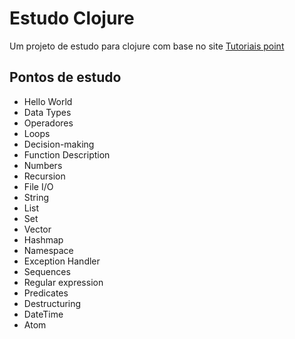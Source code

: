 # Estudo Clojure

Um projeto de estudo para clojure com base no site [Tutoriais point](https://www.tutorialspoint.com/clojure/)

## Pontos de estudo
* Hello World
* Data Types
* Operadores
* Loops
* Decision-making
* Function Description
* Numbers
* Recursion
* File I/O
* String
* List
* Set
* Vector
* Hashmap
* Namespace
* Exception Handler
* Sequences
* Regular expression
* Predicates
* Destructuring
* DateTime
* Atom
